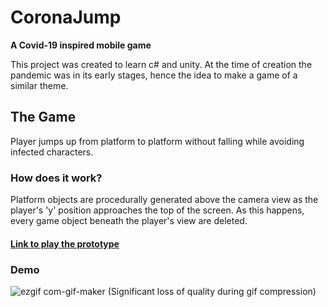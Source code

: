 # CoronaJump
 
**A Covid-19 inspired mobile game**

This project was created to learn c# and unity. 
At the time of creation the pandemic was in its early stages, hence the idea to make a game of a similar theme.

## The Game

Player jumps up from platform to platform without falling while avoiding infected characters.

### How does it work?

Platform objects are procedurally generated above the camera view as the player's 'y' position approaches the top of the screen.
As this happens, every game object beneath the player's view are deleted.

#### [Link to play the prototype](https://coronajumpv2.web.app)


### Demo
![ezgif com-gif-maker](https://user-images.githubusercontent.com/67180268/164120157-6e311176-38a3-444d-b8d8-9a928de49331.gif)
(Significant loss of quality during gif compression)
